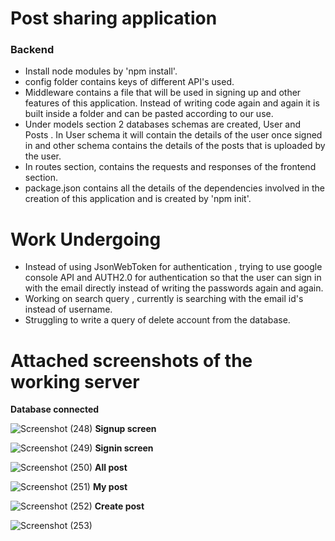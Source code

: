 # Post sharing application
### Backend
* Install node modules by 'npm install'.
* config folder contains keys of different API's used.
* Middleware contains a file that will be used in signing up and other features of this application. Instead of writing code again and again it is built inside a folder and can be  pasted according to our use.
* Under models section 2 databases schemas are created, User and Posts . In User schema it will contain the details of the user once signed in and other schema contains the details of the posts that is uploaded by the user.
* In routes section, contains the requests and responses of the frontend section. 
* package.json contains all the details of the dependencies involved in the creation of this application and is created by 'npm init'.

# Work Undergoing
* Instead of using JsonWebToken for authentication , trying to use google console API and AUTH2.0  for authentication so that the user can sign in with the email directly instead of writing the passwords again and again.
* Working on search query , currently is searching with the email id's instead of username.
* Struggling to write a query of delete account from the database.

# Attached screenshots of the working server
**Database connected**

![Screenshot (248)](https://user-images.githubusercontent.com/56605853/151711969-98c2c5c0-3414-43c2-b19d-226ed32b4eb8.png)
**Signup screen**

![Screenshot (249)](https://user-images.githubusercontent.com/56605853/151711997-15795af0-3b76-4bb3-97a6-3813911e3450.png)
**Signin screen**

![Screenshot (250)](https://user-images.githubusercontent.com/56605853/151712006-063406f0-01b9-41ee-a6a5-7a21eb05e070.png)
**All post**

![Screenshot (251)](https://user-images.githubusercontent.com/56605853/151712011-b47c1839-4363-4b13-b8de-8471ba953bae.png)
**My post**

![Screenshot (252)](https://user-images.githubusercontent.com/56605853/151712020-d40c3dcf-1bd6-4397-b9e8-cfc2a9ce4e2a.png)
**Create post**

![Screenshot (253)](https://user-images.githubusercontent.com/56605853/151712024-c4ce8598-069c-4b70-bcf7-47743d67f65e.png)




